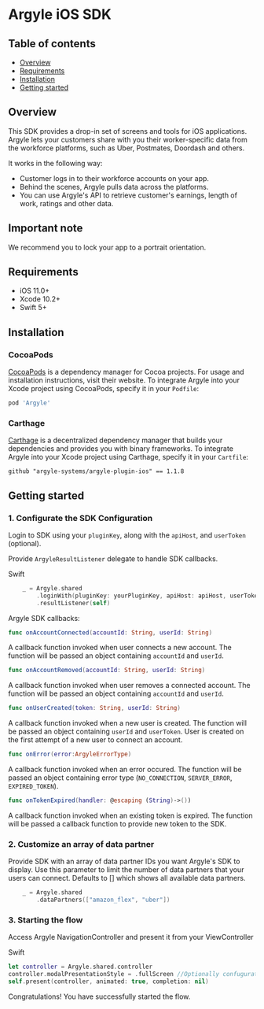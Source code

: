 # Argyle iOS SDK

## Table of contents

* [Overview](#overview)
* [Requirements](#requirements)
* [Installation](#installation)
* [Getting started](#getting-started)

## Overview

This SDK provides a drop-in set of screens and tools for iOS applications. Argyle lets your customers share with you their worker-specific data from the workforce platforms, such as Uber, Postmates, Doordash and others. 

It works in the following way:

- Customer logs in to their workforce accounts on your app.
- Behind the scenes, Argyle pulls data across the platforms.
- You can use Argyle's API to retrieve customer's earnings, length of work, ratings and other data.

## Important note

We recommend you to lock your app to a portrait orientation.

## Requirements

- iOS 11.0+
- Xcode 10.2+
- Swift 5+

## Installation

### CocoaPods

[CocoaPods](https://cocoapods.org) is a dependency manager for Cocoa projects. For usage and installation instructions, visit their website. To integrate Argyle into your Xcode project using CocoaPods, specify it in your `Podfile`:

```ruby
pod 'Argyle'
```

### Carthage

[Carthage](https://github.com/Carthage/Carthage) is a decentralized dependency manager that builds your dependencies and provides you with binary frameworks. To integrate Argyle into your Xcode project using Carthage, specify it in your `Cartfile`:

```ogdl
github "argyle-systems/argyle-plugin-ios" == 1.1.8
```

## Getting started


### 1. Configurate the SDK Configuration

Login to SDK using your `pluginKey`, along with the `apiHost`, and `userToken` (optional).

Provide `ArgyleResultListener` delegate to handle SDK callbacks.

Swift

``` swift
    _ = Argyle.shared
        .loginWith(pluginKey: yourPluginKey, apiHost: apiHost, userToken: token)
        .resultListener(self)
```

Argyle SDK callbacks:

``` swift
func onAccountConnected(accountId: String, userId: String)
```
A callback function invoked when user connects a new account. The function will be passed an object containing `accountId` and `userId`.

``` swift
func onAccountRemoved(accountId: String, userId: String)
```
A callback function invoked when user removes a connected account. The function will be passed an object containing `accountId` and `userId`.

``` swift
func onUserCreated(token: String, userId: String)
```
A callback function invoked when a new user is created. The function will be passed an object containing `userId` and `userToken`. User is created on the first attempt of a new user to connect an account.

``` swift
func onError(error:ArgyleErrorType)
```
A callback function invoked when an error occured. The function will be passed an object containing error type (`NO_CONNECTION`, `SERVER_ERROR`, `EXPIRED_TOKEN`). 

``` swift
func onTokenExpired(handler: @escaping (String)->())
```
A callback function invoked when an existing token is expired. The function will be passed a callback function to provide new token to the SDK.

### 2. Customize an array of data partner

Provide SDK with an array of data partner IDs you want Argyle's SDK to display. Use this parameter to limit the number of data partners that your users can connect. Defaults to [] which shows all available data partners.

``` swift
    _ = Argyle.shared
        .dataPartners(["amazon_flex", "uber"])
```

### 3. Starting the flow

Access Argyle NavigationController and present it from your ViewController

Swift 

``` swift
let controller = Argyle.shared.controller
controller.modalPresentationStyle = .fullScreen //Optionally confugurate presentation style
self.present(controller, animated: true, completion: nil)
```

Congratulations! You have successfully started the flow.
